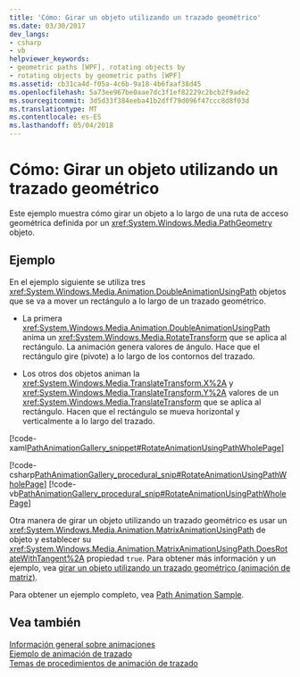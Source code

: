 ```yaml
---
title: 'Cómo: Girar un objeto utilizando un trazado geométrico'
ms.date: 03/30/2017
dev_langs:
- csharp
- vb
helpviewer_keywords:
- geometric paths [WPF], rotating objects by
- rotating objects by geometric paths [WPF]
ms.assetid: cb31ca4d-f05a-4c6b-9a18-4b6faaf38d45
ms.openlocfilehash: 5a73ee967be0aae7dc3f1ef82229c2bcb2f9ade2
ms.sourcegitcommit: 3d5d33f384eeba41b2dff79d096f47ccc8d8f03d
ms.translationtype: MT
ms.contentlocale: es-ES
ms.lasthandoff: 05/04/2018
---
```

# <a name="how-to-rotate-an-object-by-using-a-geometric-path"></a>Cómo: Girar un objeto utilizando un trazado geométrico
Este ejemplo muestra cómo girar un objeto a lo largo de una ruta de acceso geométrica definida por un <xref:System.Windows.Media.PathGeometry> objeto.  
  
## <a name="example"></a>Ejemplo  
 En el ejemplo siguiente se utiliza tres <xref:System.Windows.Media.Animation.DoubleAnimationUsingPath> objetos que se va a mover un rectángulo a lo largo de un trazado geométrico.  
  
-   La primera <xref:System.Windows.Media.Animation.DoubleAnimationUsingPath> anima un <xref:System.Windows.Media.RotateTransform> que se aplica al rectángulo. La animación genera valores de ángulo. Hace que el rectángulo gire (pivote) a lo largo de los contornos del trazado.  
  
-   Los otros dos objetos animan la <xref:System.Windows.Media.TranslateTransform.X%2A> y <xref:System.Windows.Media.TranslateTransform.Y%2A> valores de un <xref:System.Windows.Media.TranslateTransform> que se aplica al rectángulo. Hacen que el rectángulo se mueva horizontal y verticalmente a lo largo del trazado.  
  
 [!code-xaml[PathAnimationGallery_snippet#RotateAnimationUsingPathWholePage](../../../../samples/snippets/csharp/VS_Snippets_Wpf/PathAnimationGallery_snippet/CS/rotateanimationusingpathexample.xaml#rotateanimationusingpathwholepage)]  
  
 [!code-csharp[PathAnimationGallery_procedural_snip#RotateAnimationUsingPathWholePage](../../../../samples/snippets/csharp/VS_Snippets_Wpf/PathAnimationGallery_procedural_snip/CSharp/RotateAnimationUsingPathExample.cs#rotateanimationusingpathwholepage)]
 [!code-vb[PathAnimationGallery_procedural_snip#RotateAnimationUsingPathWholePage](../../../../samples/snippets/visualbasic/VS_Snippets_Wpf/PathAnimationGallery_procedural_snip/VisualBasic/RotateAnimationUsingPathExample.vb#rotateanimationusingpathwholepage)]  
  
 Otra manera de girar un objeto utilizando un trazado geométrico es usar un <xref:System.Windows.Media.Animation.MatrixAnimationUsingPath> de objeto y establecer su <xref:System.Windows.Media.Animation.MatrixAnimationUsingPath.DoesRotateWithTangent%2A> propiedad `true`. Para obtener más información y un ejemplo, vea [girar un objeto utilizando un trazado geométrico (animación de matriz)](../../../../docs/framework/wpf/graphics-multimedia/how-to-rotate-an-object-by-using-a-geometric-path-matrix-animation.md).  
  
 Para obtener un ejemplo completo, vea [Path Animation Sample](http://go.microsoft.com/fwlink/?LinkID=160028).  
  
## <a name="see-also"></a>Vea también  
 [Información general sobre animaciones](../../../../docs/framework/wpf/graphics-multimedia/animation-overview.md)  
 [Ejemplo de animación de trazado](http://go.microsoft.com/fwlink/?LinkID=160028)  
 [Temas de procedimientos de animación de trazado](../../../../docs/framework/wpf/graphics-multimedia/path-animation-how-to-topics.md)
